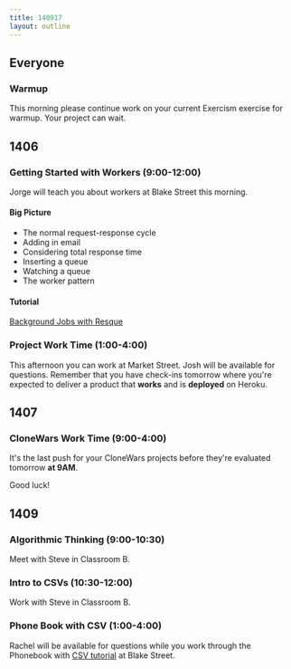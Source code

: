 ```yaml
---
title: 140917
layout: outline
---
```


## Everyone

### Warmup

This morning please continue work on your current Exercism exercise for warmup. Your
project can wait.

## 1406

### Getting Started with Workers (9:00-12:00)

Jorge will teach you about workers at Blake Street this morning.

#### Big Picture

* The normal request-response cycle
* Adding in email
* Considering total response time
* Inserting a queue
* Watching a queue
* The worker pattern

#### Tutorial

[Background Jobs with Resque](http://tutorials.jumpstartlab.com/topics/performance/background_jobs.html)

### Project Work Time (1:00-4:00)

This afternoon you can work at Market Street. Josh will be available for questions.
Remember that you have check-ins tomorrow where you're expected to deliver a product
that **works** and is **deployed** on Heroku.

## 1407

### CloneWars Work Time (9:00-4:00)

It's the last push for your CloneWars projects before they're evaluated tomorrow **at 9AM**.

Good luck!

## 1409

### Algorithmic Thinking (9:00-10:30)

Meet with Steve in Classroom B.

### Intro to CSVs (10:30-12:00)

Work with Steve in Classroom B.

### Phone Book with CSV (1:00-4:00)

Rachel will be available for questions while you work through the Phonebook with [CSV tutorial](http://tutorials.jumpstartlab.com/academy/workshops/phonebook-csv-tdd/phone_book_i.html) at Blake Street.
